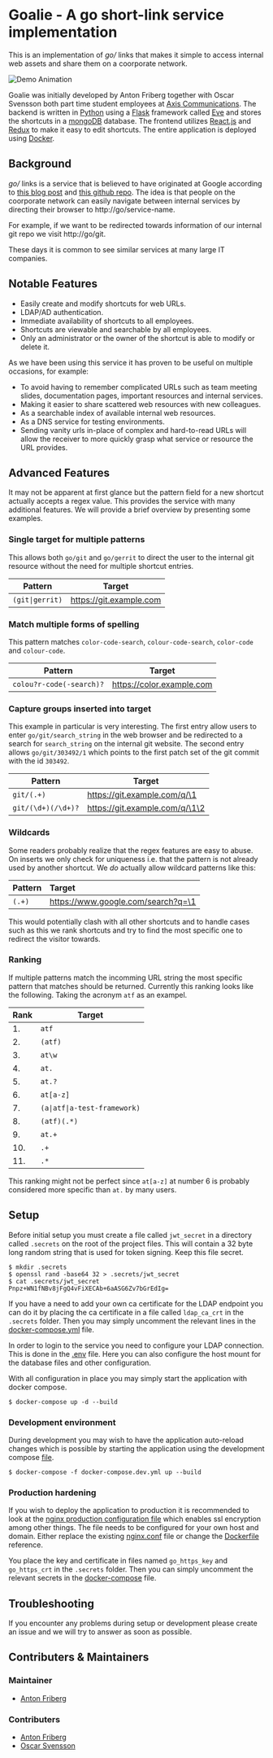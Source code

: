 # Goalie - A go short-link service implementation

This is an implementation of _go/_ links that makes it simple to access
internal web assets and share them on a coorporate network.

![Demo Animation](../assets/images/demo.gif?raw=true)

Goalie was initially developed by Anton Friberg together with Oscar Svensson
both part time student employees at [Axis Communications]. The backend is
written in [Python] using a [Flask] framework called [Eve] and stores the
shortcuts in a [mongoDB] database. The frontend utilizes [React.js] and [Redux]
to make it easy to edit shortcuts. The entire application is deployed using
[Docker].

[Axis Communications]: https://www.axis.com
[python]: https://github.com/python
[flask]: https://github.com/pallets/flask
[eve]: https://github.com/pyeve/eve
[mongodb]: https://github.com/mongodb/mongo
[react.js]: https://github.com/facebook/react
[redux]: https://github.com/reduxjs/redux
[docker]: https://github.com/docker/docker-ce

## Background

_go/_ links is a service that is believed to have originated at Google according
to [this blog post] and [this github repo]. The idea is that people on the
coorporate network can easily navigate between internal services by directing
their browser to http://go/service-name.

For example, if we want to be redirected towards information of our internal git
repo we visit http://go/git.

These days it is common to see similar services at many large IT companies.

[this blog post]: http://blog.goatcodes.com/2018/04/18/go-origin
[this github repo]: https://github.com/kellegous/go

## Notable Features

- Easily create and modify shortcuts for web URLs.
- LDAP/AD authentication.
- Immediate availability of shortcuts to all employees.
- Shortcuts are viewable and searchable by all employees.
- Only an administrator or the owner of the shortcut is able to modify or
  delete it.

As we have been using this service it has proven to be useful on multiple
occasions, for example:

- To avoid having to remember complicated URLs such as team meeting slides,
  documentation pages, important resources and internal services.
- Making it easier to share scattered web resources with new colleagues.
- As a searchable index of available internal web resources.
- As a DNS service for testing environments.
- Sending vanity urls in-place of complex and hard-to-read URLs will allow the
  receiver to more quickly grasp what service or resource the URL provides.

## Advanced Features
It may not be apparent at first glance but the pattern field for a new shortcut
actually accepts a regex value. This provides the service with many additional
features. We will provide a brief overview by presenting some examples.

### Single target for multiple patterns
This allows both `go/git` and `go/gerrit` to direct the user to the internal
git resource without the need for multiple shortcut entries.

| Pattern        | Target                  |
|----------------|-------------------------|
| `(git\|gerrit)`| https://git.example.com |

### Match multiple forms of spelling
This pattern matches `color-code-search`, `colour-code-search`, `color-code`
and `colour-code`.

| Pattern                  | Target                    |
|--------------------------|---------------------------|
| `colou?r-code(-search)?` | https://color.example.com |

### Capture groups inserted into target
This example in particular is very interesting. The first entry allow users to
enter `go/git/search_string` in the web browser and be redirected to a search
for `search_string` on the internal git website. The second entry allows
`go/git/303492/1` which points to the first patch set of the git commit with
the id `303492`.

| Pattern            | Target                         |
|--------------------|--------------------------------|
| `git/(.+)`         | https://git.example.com/q/\1   |
| `git/(\d+)(/\d+)?` | https://git.example.com/q/\1\2 |

### Wildcards
Some readers probably realize that the regex features are easy to abuse. On
inserts we only check for uniqueness i.e. that the pattern is not already used
by another shortcut. We *do* actually allow wildcard patterns like this:

| Pattern | Target                             |
|:--------|:-----------------------------------|
| `(.+)`  | https://www.google.com/search?q=\1 |

This would potentially clash with all other shortcuts and to handle cases such
as this we rank shortcuts and try to find the most specific one to redirect
the visitor towards.

### Ranking
If multiple patterns match the incomming URL string the most specific pattern
that matches should be returned. Currently this ranking looks like the
following. Taking the acronym `atf` as an exampel.

| Rank | Target                       |
|------|------------------------------|
| 1.   | `atf`                        |
| 2.   | `(atf)`                      |
| 3.   | `at\w`                       |
| 4.   | `at.`                        |
| 5.   | `at.?`                       |
| 6.   | `at[a-z]`                    |
| 7.   | `(a\|atf\|a-test-framework)` |
| 8.   | `(atf)(.*)`                  |
| 9.   | `at.+`                       |
| 10.  | `.+`                         |
| 11.  | `.*`                         |

This ranking might not be perfect since `at[a-z]` at number 6 is probably
considered more specific than `at.` by many users.

## Setup

Before initial setup you must create a file called `jwt_secret` in a directory
called `.secrets` on the root of the project files. This will contain a 32 byte
long random string that is used for token signing. Keep this file secret.

```
$ mkdir .secrets
$ openssl rand -base64 32 > .secrets/jwt_secret
$ cat .secrets/jwt_secret
Pnpz+WN1fNBv8jFgQ4vFiXECAb+6aASG6Zv7bGrEdIg=
```

If you have a need to add your own ca certificate for the LDAP endpoint you can
do it by placing the ca certificate in a file called `ldap_ca_crt` in the
`.secrets` folder. Then you may simply uncomment the relevant lines in the
[docker-compose.yml](docker-compose.yml) file.

In order to login to the service you need to configure your LDAP connection.
This is done in the [.env](.env) file. Here you can also configure the host
mount for the database files and other configuration.

With all configuration in place you may simply start the application with docker
compose.

```
$ docker-compose up -d --build
```

### Development environment

During development you may wish to have the application auto-reload changes
which is possible by starting the application using the development compose
[file](docker-compose.dev.yml).

```
$ docker-compose -f docker-compose.dev.yml up --build
```

### Production hardening

If you wish to deploy the application to production it is recommended to look at
the [nginx production configuration file](frontend/nginx/nginx.production.conf)
which enables ssl encryption among other things. The file needs to be configured
for your own host and domain. Either replace the existing
[nginx.conf](frontend/nginx/nginx.production.conf) file or change the
[Dockerfile](frontend/Dockerfile) reference.

You place the key and certificate in files named `go_https_key` and
`go_https_crt` in the `.secrets` folder. Then you can simply uncomment the
relevant secrets in the [docker-compose](docker-compose.yml) file.

## Troubleshooting

If you encounter any problems during setup or development please create an
issue and we will try to answer as soon as possible.

## Contributers & Maintainers

### Maintainer

- [Anton Friberg]

### Contributers

- [Anton Friberg]
- [Oscar Svensson]

[Anton Friberg]: https://github.com/AntonFriberg
[Oscar Svensson]: https://github.com/wogscpar
